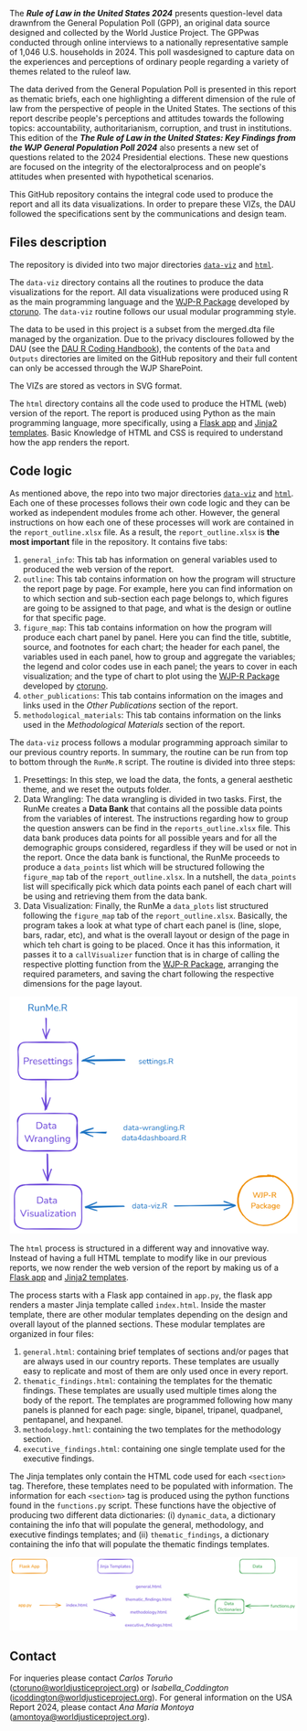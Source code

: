 The **_Rule of Law in the United States 2024_** presents question-level data drawnfrom the General Population Poll (GPP), an original data source designed and collected by the World Justice Project. The GPPwas conducted through online interviews to a nationally representative sample of 1,046 U.S. households in 2024. This poll wasdesigned to capture data on the experiences and perceptions of ordinary people regarding a variety of themes related to the ruleof law.

The data derived from the General Population Poll is presented in this report as thematic briefs, each one highlighting a different dimension of the rule of law from the perspective of people in the United States. The sections of this report describe people's perceptions and attitudes towards the following topics: accountability, authoritarianism, corruption, and trust in institutions. This edition of the **_The Rule of Law in the United States: Key Findings from the WJP General Population Poll 2024_** also presents a new set of questions related to the 2024 Presidential elections. These new questions are focused on the integrity of the electoralprocess and on people's attitudes when presented with hypothetical scenarios.

This GitHub repository contains the integral code used to produce the report and all its data visualizations. In order to prepare these VIZs, the DAU followed the specifications sent by the communications and design team.

## Files description
The repository is divided into two major directories [`data-viz`](https://github.com/WJP-DAU/USA-report-2024/tree/main/data-viz) and [`html`](https://github.com/WJP-DAU/USA-report-2024/tree/main/html).

The `data-viz` directory contains all the routines to produce the data visualizations for the report. All data visualizations were produced using R as the main programming language and the [WJP-R Package](https://github.com/ctoruno/WJPr) developed by [ctoruno](https://github.com/ctoruno). The `data-viz` routine follows our usual modular programming style.

The data to be used in this project is a subset from the merged.dta file managed by the organization. Due to the privacy discloures followed by the DAU (see the [DAU R Coding Handbook](https://ctoruno.quarto.pub/wjp-r-handbook/)), the contents of the `Data` and `Outputs` directories are limited on the GitHub repository and their full content can only be accessed through the WJP SharePoint.

The VIZs are stored as vectors in SVG format.

The `html` directory contains all the code used to produce the HTML (web) version of the report. The report is produced using Python as the main programming language, more specifically, using a [Flask app](https://flask.palletsprojects.com/en/3.0.x/) and [Jinja2 templates](https://jinja.palletsprojects.com/en/3.1.x/). Basic Knowledge of HTML and CSS is required to understand how the app renders the report.

## Code logic
As mentioned above, the repo into two major directories [`data-viz`](https://github.com/WJP-DAU/USA-report-2024/tree/main/data-viz) and [`html`](https://github.com/WJP-DAU/USA-report-2024/tree/main/html). Each one of these processes follows their own code logic and they can be worked as independent modules frome ach other. However, the general instructions on how each one of these processes will work are contained in the `report_outline.xlsx` file. As a result, the `report_outline.xlsx` is **the most important** file in the repository. It contains five tabs:
1. `general_info`: This tab has information on general variables used to produced the web version of the report.
2. `outline`: This tab contains information on how the program will structure the report page by page. For example, here you can find information on to which section and sub-section each page belongs to, which figures are going to be assigned to that page, and what is the design or outline for that specific page.
3. `figure_map`: This tab contains information on how the program will produce each chart panel by panel. Here you can find the title, subtitle, source, and footnotes for each chart; the header for each panel, the variables used in each panel, how to group and aggregate the variables; the legend and color codes use in each panel; the years to cover in each visualization; and the type of chart to plot using the [WJP-R Package](https://github.com/ctoruno/WJPr) developed by [ctoruno](https://github.com/ctoruno).
4. `other_publications`: This tab contains information on the images and links used in the _Other Publications_ section of the report.
5. `methodological_materials`: This tab contains information on the links used in the _Methodological Materials_ section of the report.

The `data-viz` process follows a modular programming approach similar to our previous country reports. In summary, the routine can be run from top to bottom through the `RunMe.R` script. The routine is divided into three steps:

1. Presettings: In this step, we load the data, the fonts, a general aesthetic theme, and we reset the outputs folder.
2. Data Wrangling: The data wrangling is divided in two tasks. First, the RunMe creates a **Data Bank** that contains all the possible data points from the variables of interest. The instructions regarding how to group the question answers can be find in the `reports_outline.xlsx` file. This data bank produces data points for all possible years and for all the demographic groups considered, regardless if they will be used or not in the report. Once the data bank is functional, the RunMe proceeds to produce a `data_points` list which will be structured following the `figure_map` tab of the `report_outline.xlsx`. In a nutshell, the `data_points` list will specifically pick which data points each panel of each chart will be using and retrieving them from the data bank.
3. Data Visualization: Finally, the RunMe a `data_plots` list structured following the `figure_map` tab of the `report_outline.xlsx`. Basically, the program takes a look at what type of chart each panel is (line, slope, bars, radar, etc), and what is the overall layout or design of the page in which teh chart is going to be placed. Once it has this information, it passes it to a `callVisualizer` function that is in charge of calling the respective plotting function from the [WJP-R Package](https://github.com/ctoruno/WJPr), arranging the required parameters, and saving the chart following the respective dimensions for the page layout.

![](code-logic-data-viz.png)

The `html` process is structured in a different way and innovative way. Instead of having a full HTML template to modify like in our previous reports, we now render the web version of the report by making us of a [Flask app](https://flask.palletsprojects.com/en/3.0.x/) and [Jinja2 templates](https://jinja.palletsprojects.com/en/3.1.x/).

The process starts with a Flask app contained in `app.py`, the flask app renders a master Jinja template called `index.html`. Inside the master template, there are other modular templates depending on the design and overall layout of the planned sections. These modular templates are organized in four files:
1. `general.html`: containing brief templates of sections and/or pages that are always used in our country reports. These templates are usually easy to replicate and most of them are only used once in every report.
2. `thematic_findings.html`: containing the templates for the thematic findings. These templates are usually used multiple times along the body of the report. The templates are programmed following how many panels is planned for each page: single, bipanel, tripanel, quadpanel, pentapanel, and hexpanel.
3. `methodology.hmtl`: containing the two templates for the methodology section.
4. `executive_findings.html`: containing one single template used for the executive findings.

The Jinja templates only contain the HTML code used for each `<section>` tag. Therefore, these templates need to be populated with information. The information for each `<section>` tag is produced using the python functions found in the `functions.py` script. These functions have the objective of producing two different data dictionaries: (i) `dynamic_data`, a dictionary containing the info that will populate the general, methodology, and executive findings templates; and (ii) `thematic_findings`, a dictionary containing the info that will populate the thematic findings templates.

![](code-logic-html.png)

## Contact
For inqueries please contact _Carlos Toruño_ (ctoruno@worldjusticeproject.org) or _Isabella_Coddington_ (icoddington@worldjusticeproject.org). For general information on the USA Report 2024, please contact _Ana María Montoya_ (amontoya@worldjusticeproject.org).
